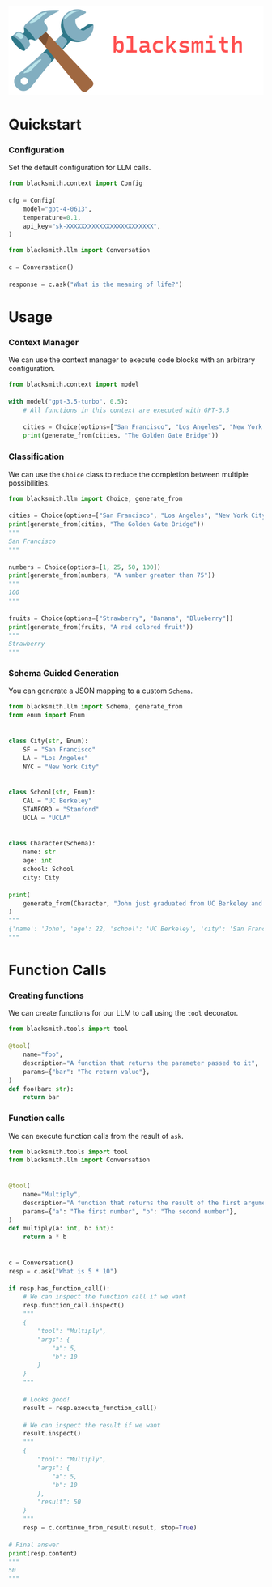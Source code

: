 ![blacksmith](images/bs.png)

# Quickstart

### Configuration
Set the default configuration for LLM calls.

```python
from blacksmith.context import Config

cfg = Config(
    model="gpt-4-0613",
    temperature=0.1,
    api_key="sk-XXXXXXXXXXXXXXXXXXXXXXXX",
)
```

```python
from blacksmith.llm import Conversation

c = Conversation()

response = c.ask("What is the meaning of life?")
```


# Usage

### Context Manager
We can use the context manager to execute code blocks with an arbitrary configuration.

```python
from blacksmith.context import model

with model("gpt-3.5-turbo", 0.5):
    # All functions in this context are executed with GPT-3.5

    cities = Choice(options=["San Francisco", "Los Angeles", "New York City"])
    print(generate_from(cities, "The Golden Gate Bridge"))
```

### Classification
We can use the `Choice` class to reduce the completion between multiple possibilities.

```python
from blacksmith.llm import Choice, generate_from

cities = Choice(options=["San Francisco", "Los Angeles", "New York City"])
print(generate_from(cities, "The Golden Gate Bridge"))
"""
San Francisco
"""

numbers = Choice(options=[1, 25, 50, 100])
print(generate_from(numbers, "A number greater than 75"))
"""
100
"""

fruits = Choice(options=["Strawberry", "Banana", "Blueberry"])
print(generate_from(fruits, "A red colored fruit"))
"""
Strawberry
"""
```

### Schema Guided Generation
You can generate a JSON mapping to a custom `Schema`.

```python
from blacksmith.llm import Schema, generate_from
from enum import Enum


class City(str, Enum):
    SF = "San Francisco"
    LA = "Los Angeles"
    NYC = "New York City"


class School(str, Enum):
    CAL = "UC Berkeley"
    STANFORD = "Stanford"
    UCLA = "UCLA"


class Character(Schema):
    name: str
    age: int
    school: School
    city: City

print(
    generate_from(Character, "John just graduated from UC Berkeley and lives near Golden Gate Park in SF")
)
"""
{'name': 'John', 'age': 22, 'school': 'UC Berkeley', 'city': 'San Francisco'}
"""
```

# Function Calls

### Creating functions
We can create functions for our LLM to call using the `tool` decorator.

```python
from blacksmith.tools import tool

@tool(
    name="foo",
    description="A function that returns the parameter passed to it",
    params={"bar": "The return value"},
)
def foo(bar: str):
    return bar
```

### Function calls

We can execute function calls from the result of `ask`.

```python
from blacksmith.tools import tool
from blacksmith.llm import Conversation


@tool(
    name="Multiply",
    description="A function that returns the result of the first argument multiplied by the second argument",
    params={"a": "The first number", "b": "The second number"},
)
def multiply(a: int, b: int):
    return a * b


c = Conversation()
resp = c.ask("What is 5 * 10")

if resp.has_function_call():
    # We can inspect the function call if we want
    resp.function_call.inspect()
    """
    {
        "tool": "Multiply",
        "args": {
            "a": 5,
            "b": 10
        }
    }
    """

    # Looks good!
    result = resp.execute_function_call()

    # We can inspect the result if we want
    result.inspect()
    """
    {
        "tool": "Multiply",
        "args": {
            "a": 5,
            "b": 10
        },
        "result": 50
    }
    """
    resp = c.continue_from_result(result, stop=True)

# Final answer
print(resp.content)
"""
50
"""
```